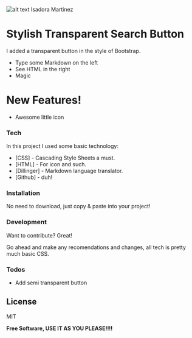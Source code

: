 ![alt text][logo] 
 Isadora Martinez


# Stylish Transparent Search Button


I added a transparent button in the style of Bootstrap.

  - Type some Markdown on the left
  - See HTML in the right
  - Magic

# New Features!

  - Awesome little icon

### Tech

In this project I used some basic technology:

* [CSS] - Cascading Style Sheets a must.
* [HTML] - For icon and such.
* [Dillinger] - Markdown language translator.
* [Github] - duh!

### Installation

No need to download, just copy & paste into your project!

### Development

Want to contribute? Great!

Go ahead and make any recomendations and changes, all tech is pretty much basic CSS.

### Todos

 - Add semi transparent button

License
----

MIT


**Free Software, USE IT AS YOU PLEASE!!!!**

[logo]: https://avatars1.githubusercontent.com/u/25556659?s=96&v=4

